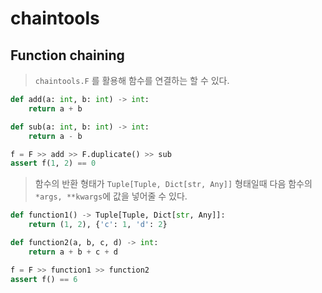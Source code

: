 # chaintools

## Function chaining

> `chaintools.F` 를 활용해 함수를 연결하는 할 수 있다.

```python
def add(a: int, b: int) -> int:
    return a + b

def sub(a: int, b: int) -> int:
    return a - b

f = F >> add >> F.duplicate() >> sub
assert f(1, 2) == 0
```

> 함수의 반환 형태가 `Tuple[Tuple, Dict[str, Any]]` 형태일때 다음 함수의 `*args, **kwargs`에 값을 넣어줄 수 있다.

```python
def function1() -> Tuple[Tuple, Dict[str, Any]]:
    return (1, 2), {'c': 1, 'd': 2}

def function2(a, b, c, d) -> int:
    return a + b + c + d

f = F >> function1 >> function2
assert f() == 6
```